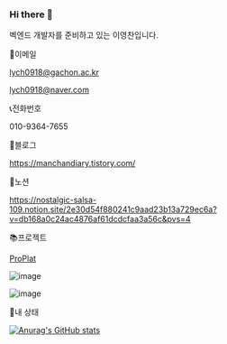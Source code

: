 ### Hi there 👋
벡엔드 개발자를 준비하고 있는 이영찬입니다.

📧이메일

lych0918@gachon.ac.kr

lych0918@naver.com

📞전화번호

010-9364-7655

📑블로그

https://manchandiary.tistory.com/

📝노션

https://nostalgic-salsa-109.notion.site/2e30d54f880241c9aad23b13a729ec6a?v=db168a0c24ac4876af61dcdcfaa3a56c&pvs=4

📚프로젝트

[ProPlat](https://github.com/SystemArchitecture-ProPlat/ProPlat)

![image](https://github.com/ManchanTime/ManchanTime/assets/127479677/cb758a58-d155-4200-a3d2-45ae132ece65)

![image](https://github.com/ManchanTime/ManchanTime/assets/127479677/4acb5811-d660-4c90-9c41-ee35def3d176)


👶내 상태

[![Anurag's GitHub stats](https://github-readme-stats.vercel.app/api?username=ManchanTime)](https://github.com/anuraghazra/github-readme-stats)

